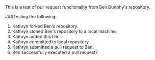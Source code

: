 This is a test of pull request funcitonality from Ben Dunphy's repository.

###Testing the following:

1. Kathryn forked Ben's repository.
2. Kathryn cloned Ben's repository to a local machine.
3. Kathryn added this file.
4. Kathryn committed to local repository.
5. Kathryn submitted a pull request to Ben.
6. Ben successfully executed a pull request?
